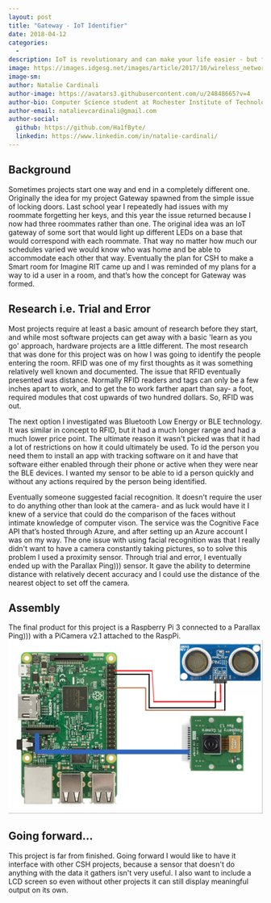 ```yaml
---
layout: post
title: "Gateway - IoT Identifier"
date: 2018-04-12
categories:
  - 
description: IoT is revolutionary and can make your life easier - but first it needs to know who you are.
image: https://images.idgesg.net/images/article/2017/10/wireless_network_internet_of_things_iot_thinkstock_853701554-100739367-large.jpg
image-sm:
author: Natalie Cardinali
author-image: https://avatars3.githubusercontent.com/u/24848665?v=4
author-bio: Computer Science student at Rochester Institute of Technology 
author-email: natalievcardinali@gmail.com
author-social:
  github: https://github.com/Ha1fByte/
  linkedin: https://www.linkedin.com/in/natalie-cardinali/
---
```

## Background
Sometimes projects start one way and end in a completely different one. Originally the idea for my project Gateway spawned from the simple issue of locking doors. Last school year I repeatedly had issues with my roommate forgetting her keys, and this year the issue returned because I now had three roommates rather than one. The original idea was an IoT gateway of some sort that would light up different LEDs on a base that would correspond with each roommate. That way no matter how much our schedules varied we would know who was home and be able to accommodate each other that way. Eventually the plan for CSH to make a Smart room for Imagine RIT came up and I was reminded of my plans for a way to id a user in a room, and that’s how the concept for Gateway was formed. 
## Research i.e. Trial and Error
Most projects require at least a basic amount of research before they start, and while most software projects can get away with a basic 'learn as you go' approach, hardware projects are a little different. The most research that was done for this project was on how I was going to identify the people entering the room. RFID was one of my first thoughts as it was something relatively well known and documented. The issue that RFID eventually presented was distance. Normally RFID readers and tags can only be a few inches apart to work, and to get the to work farther apart than say- a foot, required modules that cost upwards of two hundred dollars. So, RFID was out. 

The next option I investigated was Bluetooth Low Energy or BLE technology. It was similar in concept to RFID, but it had a much longer range and had a much lower price point. The ultimate reason it wasn't picked was that it had a lot of restrictions on how it could ultimately be used. To id the person you need them to install an app with tracking software on it and have that software either enabled through their phone or active when they were near the BLE devices. I wanted my sensor to be able to id a person quickly and without any actions required by the person being identified. 

Eventually someone suggested facial recognition. It doesn't require the user to do anything other than look at the camera- and as luck would have it I knew of a service that could do the comparison of the faces without intimate knowledge of computer vison. The service was the Cognitive Face API that’s hosted through Azure, and after setting up an Azure account I was on my way. The one issue with using facial recognition was that I really didn't want to have a camera constantly taking pictures, so to solve this problem I used a proximity sensor. Through trial and error, I eventually ended up with the Parallax Ping))) sensor. It gave the ability to determine distance with relatively decent accuracy and I could use the distance of the nearest object to set off the camera. 
## Assembly
The final product for this project is a Raspberry Pi 3 connected to a Parallax Ping))) with a PiCamera v2.1 attached to the RaspPi. 
![diagram](https://github.com/Ha1fByte/Gateway/blob/master/Gateway%20Pin%20Diagram.png)

## Going forward...

This project is far from finished. Going forward I would like to have it interface with other CSH projects, because a sensor that doesn't do anything with the data it gathers isn't very useful. I also want to include a LCD screen so even without other projects it can still display meaningful output on its own.
